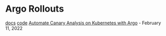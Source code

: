 # Argo Rollouts

[docs](https://argoproj.github.io/argo-rollouts/)
[code](https://github.com/argoproj/argo-rollouts)
[Automate Canary Analysis on Kubernetes with Argo](https://blog.px.dev/argo-rollouts/) - February 11, 2022
